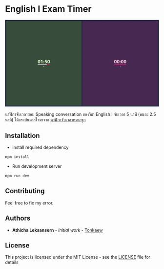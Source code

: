 # English I Exam Timer

![](/static/preview.webp)

นาฬิกาจับเวลาสอบ Speaking conversation ของวิชา English I จับเวลา 5 นาที (คนละ 2.5 นาที) ได้แรงบันดาลใจมาจาก [นาฬิกาจับเวลาหมากรุก](https://chessclock.org)

## Installation

- Install required dependency

```bash
npm install
```

- Run development server

```bash
npm run dev
```

## Contributing

Feel free to fix my error.

## Authors

* **Athicha Leksansern** - *Initial work* - [Tonkaew](https://github.com/tonkaew131)

## License

This project is licensed under the MIT License - see the [LICENSE](LICENSE) file for details
